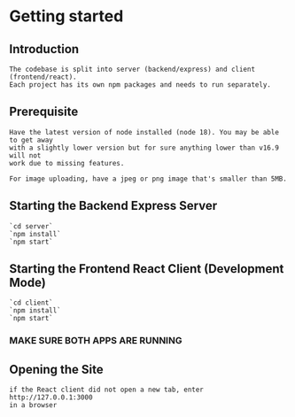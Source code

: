# Getting started

## Introduction
    The codebase is split into server (backend/express) and client (frontend/react).
    Each project has its own npm packages and needs to run separately.

## Prerequisite
    Have the latest version of node installed (node 18). You may be able to get away
    with a slightly lower version but for sure anything lower than v16.9 will not
    work due to missing features.

    For image uploading, have a jpeg or png image that's smaller than 5MB.

## Starting the Backend Express Server 
    `cd server`
    `npm install`
    `npm start`

## Starting the Frontend React Client (Development Mode)
    `cd client`
    `npm install`
    `npm start`

### MAKE SURE BOTH APPS ARE RUNNING

## Opening the Site
    if the React client did not open a new tab, enter http://127.0.0.1:3000
    in a browser